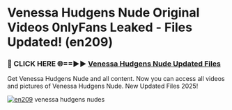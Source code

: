 # Venessa Hudgens Nude Original Videos 0nlyFans Leaked - Files Updated! (en209)

<h3>🔴 CLICK HERE 🌐==►► <a href="https://tinyurl.com/4mcuefdz" rel="nofollow">Venessa Hudgens Nude Updated Files</a></h3>

Get Venessa Hudgens Nude and all content. Now you can access all videos and pictures of Venessa Hudgens Nude. New Updated Files 2025!

[![en209](https://i.imgur.com/StAQSOY.gif)](https://tinyurl.com/4mcuefdz)
venessa hudgens nudes